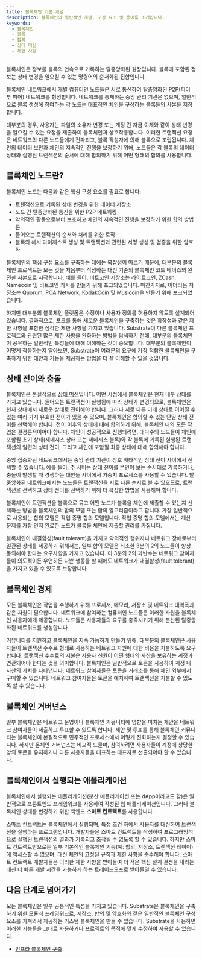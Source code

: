 ```yaml
---
title: 블록체인 기본 개념
description: 블록체인의 일반적인 개념, 구성 요소 및 용어를 소개합니다.
keywords:
  - 블록체인
  - 블록
  - 합의
  - 상태 머신
  - 제한 사항
---
```


블록체인은 정보를 블록의 연속으로 기록하는 탈중앙화된 원장입니다.
블록에 포함된 정보는 상태 변경을 일으킬 수 있는 명령어의 순서화된 집합입니다.

블록체인 네트워크에서 개별 컴퓨터인 노드들은 서로 통신하여 탈중앙화된 P2P(피어 투 피어) 네트워크를 형성합니다.
네트워크를 통제하는 중앙 관리 기관은 없으며, 일반적으로 블록 생성에 참여하는 각 노드는 대표적인 체인을 구성하는 블록들의 사본을 저장합니다.

대부분의 경우, 사용자는 파일의 소유자 변경 또는 계정 간 자금 이체와 같이 상태 변경을 일으킬 수 있는 요청을 제출하여 블록체인과 상호작용합니다.
이러한 트랜잭션 요청은 네트워크의 다른 노드들에게 전파되고, 블록 작성자에 의해 블록으로 조립됩니다.
체인의 데이터 보안과 체인의 지속적인 진행을 보장하기 위해, 노드들은 각 블록의 데이터 상태와 실행된 트랜잭션의 순서에 대해 합의하기 위해 어떤 형태의 합의를 사용합니다.

## 블록체인 노드란?

블록체인 노드는 다음과 같은 핵심 구성 요소를 필요로 합니다:

- 트랜잭션으로 기록된 상태 변경을 위한 데이터 저장소
- 노드 간 탈중앙화된 통신을 위한 P2P 네트워킹
- 악의적인 활동으로부터 보호하고 체인의 지속적인 진행을 보장하기 위한 합의 방법론
- 들어오는 트랜잭션의 순서와 처리를 위한 로직
- 블록의 해시 다이제스트 생성 및 트랜잭션과 관련된 서명 생성 및 검증을 위한 암호화

블록체인의 핵심 구성 요소를 구축하는 데에는 복잡성이 따르기 때문에, 대부분의 블록체인 프로젝트는 모든 것을 처음부터 작성하는 대신 기존의 블록체인 코드 베이스의 완전한 사본으로 시작합니다.
예를 들어, 비트코인 저장소는 라이트코인, ZCash, Namecoin 및 비트코인 캐시를 만들기 위해 포크되었습니다.
마찬가지로, 이더리움 저장소는 Quorum, POA Network, KodakCoin 및 Musicoin을 만들기 위해 포크되었습니다.

하지만 대부분의 블록체인 플랫폼은 수정이나 사용자 정의를 허용하지 않도록 설계되어 있습니다.
결과적으로, 포크를 통해 새로운 블록체인을 구축하는 것은 확장성과 같은 제한 사항을 포함한 심각한 제한 사항을 가지고 있습니다.
Substrate이 다른 블록체인 프로젝트와 관련된 많은 제한 사항을 완화하는 방법을 탐색하기 전에, 대부분의 블록체인이 공유하는 일반적인 특성들에 대해 이해하는 것이 중요합니다.
대부분의 블록체인이 어떻게 작동하는지 알아보면, Substrate이 여러분의 요구에 가장 적합한 블록체인을 구축하기 위한 대안과 기능을 제공하는 방법을 더 잘 이해할 수 있을 것입니다.

## 상태 전이와 충돌

블록체인은 본질적으로 [상태 머신](https://en.wikipedia.org/wiki/Finite-state_machine)입니다.
어떤 시점에서 블록체인은 현재 내부 상태를 가지고 있습니다.
들어오는 트랜잭션이 실행됨에 따라 상태가 변경되므로, 블록체인은 현재 상태에서 새로운 상태로 전이해야 합니다.
그러나 서로 다른 미래 상태로 이어질 수 있는 여러 가지 유효한 전이가 있을 수 있으며, 블록체인은 합의할 수 있는 단일 상태 전이를 선택해야 합니다.
전이 이후의 상태에 대해 합의하기 위해, 블록체인 내의 모든 작업은 결정론적이어야 합니다.
체인이 성공적으로 진행되려면, 대다수의 노드들이 체인에 포함될 초기 상태(제네시스 상태 또는 제네시스 블록)와 각 블록에 기록된 실행된 트랜잭션의 일련의 상태 전이, 그리고 체인에 포함될 최종 상태에 대해 합의해야 합니다.

중앙 집중화된 네트워크에서는 중앙 관리 기관이 상호 배타적인 상태 전이 사이에서 선택할 수 있습니다.
예를 들어, 주 서버는 상태 전이를 본인이 보는 순서대로 기록하거나, 충돌이 발생할 때 경쟁하는 대안들 사이에서 가중치 프로세스를 사용할 수 있습니다.
탈중앙화된 네트워크에서는 노드들은 트랜잭션을 서로 다른 순서로 볼 수 있으므로, 트랜잭션을 선택하고 상태 전이를 선택하기 위해 더 복잡한 방법을 사용해야 합니다.

블록체인이 트랜잭션을 블록으로 묶고 어떤 노드가 블록을 체인에 제출할 수 있는지 선택하는 방법을 블록체인의 합의 모델 또는 합의 알고리즘이라고 합니다.
가장 일반적으로 사용되는 합의 모델은 작업 증명 합의 모델입니다.
작업 증명 합의 모델에서는 계산 문제를 가장 먼저 완료한 노드가 블록을 체인에 제출할 권리를 가집니다.

블록체인이 내결함성(fault tolerant)을 가지고 악의적인 행위자나 네트워크 장애로부터 일관된 상태를 제공하기 위해서는, 일부 합의 모델은 최소한 3분의 2의 노드들이 항상 동의해야 한다는 요구사항을 가지고 있습니다.
이 3분의 2의 과반수는 네트워크 참여자들이 의도적이든 우연히든 나쁜 행동을 할 때에도 네트워크가 내결함성(fault tolerant)을 가지고 있을 수 있도록 보장합니다.

## 블록체인 경제

모든 블록체인은 작업을 수행하기 위해 프로세서, 메모리, 저장소 및 네트워크 대역폭과 같은 자원이 필요합니다.
네트워크에 참여하는 컴퓨터인 노드들은 이러한 자원을 블록체인 사용자에게 제공합니다.
노드들은 사용자들의 요구를 충족시키기 위해 분산된 탈중앙화된 네트워크를 생성합니다.

커뮤니티를 지원하고 블록체인을 지속 가능하게 만들기 위해, 대부분의 블록체인은 사용자들이 트랜잭션 수수료 형태로 사용하는 네트워크 자원에 대한 비용을 지불하도록 요구합니다.
트랜잭션 수수료의 지불은 사용자 신원이 어떤 형태의 자산을 보유하는 계정과 연관되어야 한다는 것을 의미합니다.
블록체인은 일반적으로 토큰을 사용하여 계정 내 자산의 가치를 나타냅니다. 네트워크 참여자들은 토큰을 거래소를 통해 체인 외부에서 구매할 수 있습니다.
네트워크 참여자들은 토큰을 예치하여 트랜잭션을 지불할 수 있도록 할 수 있습니다.

## 블록체인 거버넌스

일부 블록체인은 네트워크 운영이나 블록체인 커뮤니티에 영향을 미치는 제안을 네트워크 참여자들이 제출하고 투표할 수 있도록 합니다.
제안 및 투표를 통해 블록체인 커뮤니티는 블록체인이 본질적으로 민주적인 프로세스에서 어떻게 진화하는지 결정할 수 있습니다.
하지만 온체인 거버넌스는 비교적 드물며, 참여하려면 사용자들이 계정에 상당한 양의 토큰을 유지하거나 다른 사용자들을 대표하는 대표자로 선출되어야 할 수 있습니다.

## 블록체인에서 실행되는 애플리케이션

블록체인에서 실행되는 애플리케이션(분산 애플리케이션 또는 dApp이라고도 함)은 일반적으로 프론트엔드 프레임워크를 사용하여 작성된 웹 애플리케이션입니다. 그러나 블록체인 상태를 변경하기 위한 백엔드 **스마트 컨트랙트**를 사용합니다.

스마트 컨트랙트는 블록체인에서 실행되며, 특정 조건 하에서 사용자를 대신하여 트랜잭션을 실행하는 프로그램입니다.
개발자들은 스마트 컨트랙트를 작성하여 프로그래밍적으로 실행된 트랜잭션의 결과가 기록되고 조작될 수 없도록 할 수 있습니다.
하지만 스마트 컨트랙트만으로는 일부 기본적인 블록체인 기능(예: 합의, 저장소, 트랜잭션 레이어)에 액세스할 수 없으며, 대신 체인의 고정된 규칙과 제한 사항을 준수해야 합니다.
스마트 컨트랙트 개발자들은 이러한 제한 사항을 받아들여 더 적은 핵심 설계 결정을 내리는 대신 더 빠른 개발 시간을 가능하게 하는 트레이드오프로 받아들일 수 있습니다.

## 다음 단계로 넘어가기

모든 블록체인은 일부 공통적인 특성을 가지고 있습니다. Substrate은 블록체인을 구축하기 위한 모듈식 프레임워크로, 저장소, 합의 및 암호화와 같은 일반적인 블록체인 구성 요소를 가져와서 제공하는 커스텀 블록체인을 만들 수 있습니다. Substrate을 사용하면 이러한 기능들을 그대로 사용하거나 프로젝트의 목적에 맞게 수정하여 사용할 수 있습니다.

- [인프라 블록체인 구축](../../../../tutorials/build/README.md)
